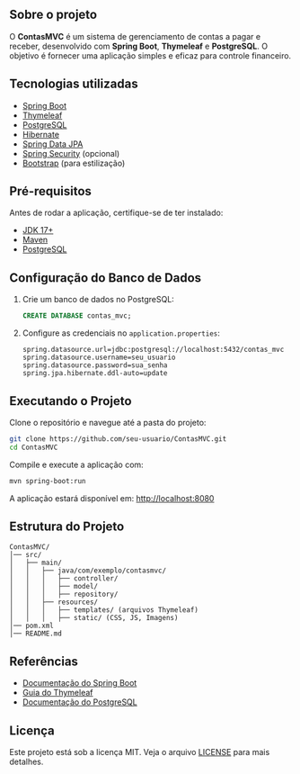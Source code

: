 ## Sobre o projeto
O **ContasMVC** é um sistema de gerenciamento de contas a pagar e receber, desenvolvido com **Spring Boot**, **Thymeleaf** e **PostgreSQL**. O objetivo é fornecer uma aplicação simples e eficaz para controle financeiro.

## Tecnologias utilizadas
- [Spring Boot](https://spring.io/projects/spring-boot)
- [Thymeleaf](https://www.thymeleaf.org/)
- [PostgreSQL](https://www.postgresql.org/)
- [Hibernate](https://hibernate.org/)
- [Spring Data JPA](https://spring.io/projects/spring-data-jpa)
- [Spring Security](https://spring.io/projects/spring-security) (opcional)
- [Bootstrap](https://getbootstrap.com/) (para estilização)

## Pré-requisitos
Antes de rodar a aplicação, certifique-se de ter instalado:
- [JDK 17+](https://www.oracle.com/java/technologies/javase-downloads.html)
- [Maven](https://maven.apache.org/download.cgi)
- [PostgreSQL](https://www.postgresql.org/download/)

## Configuração do Banco de Dados
1. Crie um banco de dados no PostgreSQL:
   ```sql
   CREATE DATABASE contas_mvc;
   ```
2. Configure as credenciais no `application.properties`:
   ```properties
   spring.datasource.url=jdbc:postgresql://localhost:5432/contas_mvc
   spring.datasource.username=seu_usuario
   spring.datasource.password=sua_senha
   spring.jpa.hibernate.ddl-auto=update
   ````

## Executando o Projeto
Clone o repositório e navegue até a pasta do projeto:
```sh
git clone https://github.com/seu-usuario/ContasMVC.git
cd ContasMVC
```

Compile e execute a aplicação com:
```sh
mvn spring-boot:run
```
A aplicação estará disponível em: [http://localhost:8080](http://localhost:8080)

## Estrutura do Projeto
```
ContasMVC/
│── src/
│   ├── main/
│   │   ├── java/com/exemplo/contasmvc/
│   │   │   ├── controller/
│   │   │   ├── model/
│   │   │   ├── repository/
│   │   ├── resources/
│   │   │   ├── templates/ (arquivos Thymeleaf)
│   │   │   ├── static/ (CSS, JS, Imagens)
│── pom.xml
│── README.md
```

## Referências
- [Documentação do Spring Boot](https://docs.spring.io/spring-boot/docs/current/reference/html/)
- [Guia do Thymeleaf](https://www.thymeleaf.org/documentation.html)
- [Documentação do PostgreSQL](https://www.postgresql.org/docs/)

## Licença
Este projeto está sob a licença MIT. Veja o arquivo [LICENSE](LICENSE) para mais detalhes.

